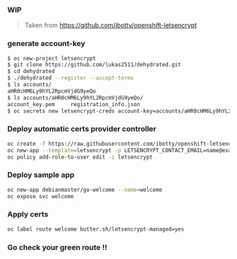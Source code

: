 ### WIP
> Taken from  https://github.com/ibotty/openshift-letsencrypt  

### generate account-key
```sh
$ oc new-project letsencrypt
$ git clone https://github.com/lukas2511/dehydrated.git
$ cd dehydrated
$ ./dehydrated --register --accept-terms
$ ls accounts/
aHR0cHM6Ly9hYL2RpcmVjdG9yeQo
$ ls accounts/aHR0cHM6Ly9hYL2RpcmVjdG9yeQo/
account_key.pem		registration_info.json
$ oc secrets new letsencrypt-creds account-key=accounts/aHR0cHM6Ly9hYL2RpcmVjdG9yeQo/account_key.pem
```

### Deploy automatic certs provider controller
```sh
oc create -f https://raw.githubusercontent.com/ibotty/openshift-letsencrypt/master/template.yaml
oc new-app --template=letsencrypt -p LETSENCRYPT_CONTACT_EMAIL=name@example.com
oc policy add-role-to-user edit -z letsencrypt
```

### Deploy sample app 
```sh
oc new-app debianmaster/go-welcome --name=welcome
oc expose svc welcome 
```

### Apply certs
```sh
oc label route welcome butter.sh/letsencrypt-managed=yes
```

### Go check your green route !!
